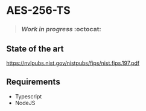 # AES-256-TS

> ### _Work in progress_ :octocat:

## State of the art

https://nvlpubs.nist.gov/nistpubs/fips/nist.fips.197.pdf

## Requirements

*   Typescript
*   NodeJS

